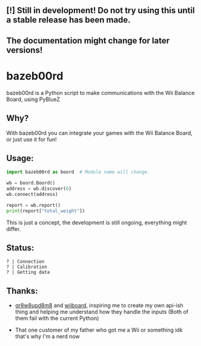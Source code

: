 ## [!] Still in development! Do not try using this until a stable release has been made.
## The documentation might change for later versions!

# bazeb00rd
bazeb00rd is a Python script to make communications with the Wii Balance Board, using PyBlueZ

## Why?
With bazeb00rd you can integrate your games with the Wii Balance Board, or just use it for fun!

## Usage:
```python
import bazeb00rd as boord  # Module name will change.

wb = boord.Boord()
address = wb.discover(6)
wb.connect(address)

report = wb.report()
print(report["total_weight"])
```
This is just a concept, the development is still ongoing, everything might differ.

## Status:
```
? | Connection
? | Calibration
? | Getting data
```

## Thanks:
* [gr8w8upd8m8](https://github.com/skorokithakis/gr8w8upd8m8) and [wiiboard](https://github.com/PierrickKoch/wiiboard), inspiring me to create my own api-ish thing and helping me understand how they handle the inputs (Both of them fail with the current Python)

* That one customer of my father who got me a Wii or something idk that's why I'm a nerd now